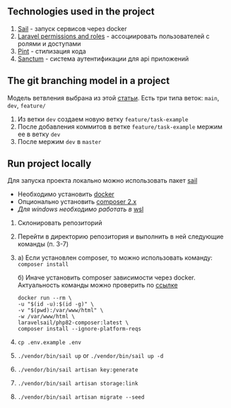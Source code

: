 ## Technologies used in the project

1) [Sail](https://laravel.com/docs/10.x/sail) - запуск сервисов через docker
2) [Laravel permissions and roles](https://github.com/spatie/laravel-permission) - ассоциировать пользователей с ролями
   и доступами
3) [Pint](https://laravel.com/docs/10.x/pint) - стилизация кода
4) [Sanctum](https://laravel.com/docs/10.x/sanctum) - система аутентификации для api приложений
## The git branching model in a project

Модель ветвления выбрана из этой [статьи](https://habr.com/ru/articles/106912/). Есть три типа
веток: `main`, `dev`, `feature/`

1) Из ветки `dev` создаем новую ветку `feature/task-example`
2) После добавления коммитов в ветке `feature/task-example` мержим ее в ветку `dev`
3) После мержим `dev` в `master`

## Run project locally

Для запуска проекта локально можно использовать пакет [sail](https://laravel.com/docs/10.x/sail)

* Необходимо установить [docker](https://docs.docker.com/engine/install/)
* Опционально установить [composer 2.x](https://getcomposer.org/download/)
* *Для windows необходимо работать в* [wsl](https://learn.microsoft.com/en-us/windows/wsl/install)

1) Склонировать репозиторий
2) Перейти в директорию репозитория и выполнить в ней следующие команды (п. 3-7)
3) а) Если установлен composer, то можно использовать команду: ```composer install```

   б) Иначе установить composer зависимости через docker. Актуальность команды можно проверить
   по [ссылке](https://laravel.com/docs/10.x/sail#installing-composer-dependencies-for-existing-projects)
    ```
    docker run --rm \
    -u "$(id -u):$(id -g)" \
    -v "$(pwd):/var/www/html" \
    -w /var/www/html \
    laravelsail/php82-composer:latest \
    composer install --ignore-platform-reqs
    ```
4) ```cp .env.example .env```
5) ```./vendor/bin/sail up``` or ```./vendor/bin/sail up -d```
6) ```./vendor/bin/sail artisan key:generate```
7) ```./vendor/bin/sail artisan storage:link```
8) ```./vendor/bin/sail artisan migrate --seed```
